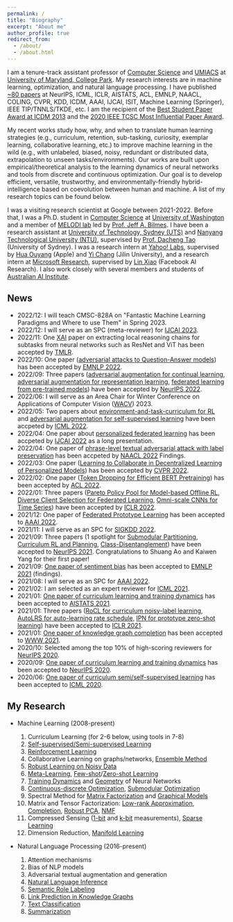 ```yaml
---
permalink: /
title: "Biography"
excerpt: "About me"
author_profile: true
redirect_from: 
  - /about/
  - /about.html
---
```

I am a tenure-track assistant professor of [Computer Science](https://www.cs.umd.edu/) and [UMIACS](https://www.umiacs.umd.edu/) at [University of Maryland, College Park](https://www.umd.edu/). My research interests are in machine learning, optimization, and natural language processing. I have published [~80 papers](https://scholar.google.com/citations?user=OKvgizMAAAAJ&hl=en) at NeurIPS, ICML, ICLR, AISTATS, ACL, EMNLP, NAACL, COLING, CVPR, KDD, ICDM, AAAI, IJCAI, ISIT, Machine Learning (Springer), IEEE TIP/TNNLS/TKDE, etc. I am the recipient of the [Best Student Paper Award at ICDM 2013](https://tianyizhou.files.wordpress.com/2010/08/dca-paper.pdf) and the [2020 IEEE TCSC Most Influential Paper Award](http://www.icml-2011.org/papers/41_icmlpaper.pdf).

My recent works study how, why, and when to translate human learning strategies (e.g., curriculum, retention, sub-tasking, curiosity, exemplar learning, collaborative learning, etc.) to improve machine learning in the wild (e.g., with unlabeled, biased, noisy, redundant or distributed data, extrapolation to unseen tasks/environments). Our works are built upon empirical/theoretical analysis to the learning dynamics of neural networks and tools from discrete and continuous optimization. Our goal is to develop efficient, versatile, trustworthy, and environmentally-friendly hybrid-intelligence based on coevolution between human and machine. A list of my research topics can be found below.

I was a visiting research scientist at Google between 2021-2022. Before that, I was a Ph.D. student in [Computer Science](https://www.cs.washington.edu/) at [University of Washington](https://www.washington.edu/) and a member of [MELODI lab](https://melodi.ece.uw.edu/) led by [Prof. Jeff A. Bilmes](https://people.ece.uw.edu/bilmes/p/pgs/index.html). I have been a research assistant at [University of Technology, Sydney (UTS)](https://www.uts.edu.au/) and [Nanyang Technological University (NTU)](https://www.ntu.edu.sg/Pages/home.aspx), supervised by [Prof. Dacheng Tao](https://www.sydney.edu.au/engineering/about/our-people/academic-staff/dacheng-tao.html) (University of Sydney). I was a research intern at [Yahoo! Labs](https://research.yahoo.com/), supervised by [Hua Ouyang](https://www.linkedin.com/in/hua-ouyang-5869b851) (Apple) and [Yi Chang](http://www.yichang-cs.com/) (Jilin University), and a research intern at [Microsoft Research](https://www.microsoft.com/en-us/research/), supervised by [Lin Xiao](https://linxiaolx.github.io/) (Facebook AI Research). I also work closely with several members and students of [Australian AI Institute](https://www.uts.edu.au/research-and-teaching/our-research/australian-artificial-intelligence-institute).
<!--  and [Tencent AI Lab](https  ://ai.tencent.com/ailab/en/index) My collaborators also include members from [Chengqi Zhang](https://profiles.uts.edu.au/Chengqi.Zhang) and [Guodong Long](https://profiles.uts.edu.au/Guodong.Long)'s groups in [Australian AI Institute](https://www.uts.edu.au/research-and-teaching/our-research/australian-artificial-intelligence-institute) at University of Technology, Sydney, and [Meng Fang](https://mengf1.github.io/) at Tencent AI Lab. -->

News
------
* 2022/12: I will teach CMSC-828A on "Fantastic Machine Learning Paradigms and Where to use Them" in Spring 2023.
* 2022/12: I will serve as an SPC (meta-reviewer) for [IJCAI 2023](https://ijcai-23.org/).
* 2022/11: One [XAI](https://en.wikipedia.org/wiki/Explainable_artificial_intelligence) paper on extracting local reasoning chains for subtasks from neural networks such as ResNet and ViT has been accepted by [TMLR](https://www.jmlr.org/tmlr/).
* 2022/10: One paper ([adversarial attacks to Question-Answer models](https://arxiv.org/pdf/2210.15221.pdf)) has been accepted by [EMNLP 2022](https://2022.emnlp.org/).
* 2022/09: Three papers ([adversarial augmentation for continual learning](https://openreview.net/pdf?id=XEoih0EwCwL), [adversarial augmentation for representation learning](https://arxiv.org/pdf/2211.00824.pdf), [federated learning from pre-trained models](https://arxiv.org/pdf/2209.10083.pdf)) have been accepted by [NeurIPS 2022](https://neurips.cc/).
* 2022/06: I will serve as an Area Chair for Winter Conference on Applications of Computer Vision ([WACV](https://wacv2023.thecvf.com/home)) 2023.
* 2022/05: Two papers about [environment-and-task-curriculum for RL](https://proceedings.mlr.press/v162/ao22a/ao22a.pdf) and [adversarial augmentation for self-supervised learning](https://proceedings.mlr.press/v162/yang22s/yang22s.pdf) have been accpeted by [ICML 2022](https://icml.cc/).
* 2022/04: One paper about [personalized federated learning](https://arxiv.org/pdf/2203.00829.pdf) has been accpeted by [IJCAI 2022](https://ijcai-22.org/) as a long presentation.
* 2022/04: One paper of [phrase-level textual adversarial attack with label preservation](https://arxiv.org/pdf/2205.10710.pdf) has been accpeted by [NAACL 2022](https://2022.naacl.org/) Findings.  
* 2022/03: One paper ([Learning to Collaborate in Decentralized Learning of Personalized Models](https://openaccess.thecvf.com/content/CVPR2022/papers/Li_Learning_To_Collaborate_in_Decentralized_Learning_of_Personalized_Models_CVPR_2022_paper.pdf)) has been accepted by [CVPR 2022](https://cvpr2022.thecvf.com/).
* 2022/02: One paper ([Token Dropping for Efficient BERT Pretraining](https://arxiv.org/pdf/2203.13240.pdf)) has been accepted by [ACL 2022](https://www.2022.aclweb.org/).
* 2022/01: Three papers ([Pareto Policy Pool for Model-based Offline RL](https://openreview.net/pdf?id=OqcZu8JIIzS), [Diverse Client Selection for Federated Learning](https://openreview.net/pdf?id=nwKXyFvaUm), [Omni-scale CNNs for Time Series](https://openreview.net/pdf?id=PDYs7Z2XFGv)) have been accepted by [ICLR 2022](https://iclr.cc/Conferences/2022).
* 2021/12: One paper of [Federated Prototype Learning](https://arxiv.org/pdf/2105.00243.pdf) has been accepted to [AAAI 2022](https://aaai.org/Conferences/AAAI-22/).
* 2021/11: I will serve as an SPC for [SIGKDD 2022](https://kdd.org/kdd2022/). 
* 2021/09: Three papers (1 spotlight for [Submodular Partitioning](https://papers.nips.cc/paper/2021/file/161882dd2d19c716819081aee2c08b98-Paper.pdf), [Curriculum RL and Planning](https://papers.nips.cc/paper/2021/file/56577889b3c1cd083b6d7b32d32f99d5-Paper.pdf), [Class-Disentanglement](https://proceedings.neurips.cc/paper/2021/file/8606f35ec6c77858dfb80a385d0d1151-Paper.pdf)) have been accepted to [NeurIPS 2021](https://nips.cc/). Congratulations to Shuang Ao and Kaiwen Yang for their first paper!
* 2021/09: [One paper of sentiment bias](https://arxiv.org/pdf/2109.02403.pdf) has been accepted to [EMNLP 2021](https://2021.emnlp.org/) (findings). 
* 2021/08: I will serve as an SPC for [AAAI 2022](https://aaai.org/Conferences/AAAI-22/).
* 2021/02: I am selected as an expert reviewer for [ICML 2021](https://icml.cc/Conferences/2021).
* 2021/01: [One paper of curriculum learning and training dynamics](https://drive.google.com/file/d/13_uEga3FVBZGSZTHbBEcMOouSYVcJ9VI/view?usp=sharing) has been accepted to [AISTATS 2021](https://aistats.org/aistats2021/).
* 2021/01: Three papers ([RoCL for curriculum noisy-label learning](https://openreview.net/pdf?id=lmTWnm3coJJ), [AutoLRS for auto-learning rate schedule](https://openreview.net/pdf?id=SlrqM9_lyju), [IPN for prototype zero-shot learning](https://openreview.net/pdf?id=-mWcQVLPSPy)) have been accepted to [ICLR 2021](https://iclr.cc/).
* 2021/01: [One paper of knowledge graph completion](https://arxiv.org/pdf/2004.14781.pdf) has been accepted to [WWW 2021](https://www2021.thewebconf.org/).
* 2020/10: Selected among the top 10% of high-scoring reviewers for [NeurIPS 2020](https://nips.cc/).
* 2020/09: [One paper of curriculum learning and training dynamics](https://proceedings.neurips.cc/paper/2020/file/62000dee5a05a6a71de3a6127a68778a-Paper.pdf) has been accepted to [NeurIPS 2020](https://nips.cc/).
* 2020/06: [One paper of curriculum semi/self-supervised learning](http://proceedings.mlr.press/v119/zhou20d/zhou20d.pdf) has been accepted to [ICML 2020](https://icml.cc/Conferences/2020).

My Research
------
* Machine Learning (2008-present)
  1. Curriculum Learning (for 2-6 below, using tools in 7-8)
  1. [Self-supervised/Semi-supervised Learning](http://proceedings.mlr.press/v119/zhou20d/zhou20d.pdf)
  1. [Reinforcement Learning](https://papers.nips.cc/paper/2019/file/83715fd4755b33f9c3958e1a9ee221e1-Paper.pdf) 
  1. Collaborative Learning on graphs/networks, [Ensemble Method](https://papers.nips.cc/paper/7831-diverse-ensemble-evolution-curriculum-data-model-marriage.pdf)
  1. [Robust Learning on Noisy Data](https://openreview.net/pdf?id=lmTWnm3coJJ)
  1. [Meta-Learning](https://papers.nips.cc/paper/2019/file/00ac8ed3b4327bdd4ebbebcb2ba10a00-Paper.pdf), [Few-shot](https://www.ijcai.org/Proceedings/2019/0418.pdf)/[Zero-shot Learning](https://openreview.net/pdf?id=-mWcQVLPSPy)
  1. [Training Dynamics](https://proceedings.neurips.cc/paper/2020/file/62000dee5a05a6a71de3a6127a68778a-Paper.pdf) and [Geometry](http://proceedings.mlr.press/v97/wang19q/wang19q.pdf) of Neural Networks
  1. [Continuous-discrete Optimization](https://openreview.net/pdf?id=BywyFQlAW), [Submodular Optimization](http://proceedings.mlr.press/v54/zhou17a/zhou17a.pdf)
  1. Spectral Method for [Matrix Factorization](https://tianyizhou.files.wordpress.com/2010/08/dca-paper.pdf) and [Graphical Models](https://arxiv.org/pdf/1406.5752.pdf)
  1. Matrix and Tensor Factorization: [Low-rank Approximation](https://tianyizhou.files.wordpress.com/2010/08/brpisit.pdf), [Completion](http://proceedings.mlr.press/v31/zhou13b.pdf), [Robust PCA](http://www.icml-2011.org/papers/41_icmlpaper.pdf), [NMF](https://tianyizhou.files.wordpress.com/2010/08/dca-paper.pdf)
  1. Compressed Sensing ([1-bit](https://tianyizhou.files.wordpress.com/2010/08/hcsisit5pages.pdf) and [k-bit](https://tianyizhou.files.wordpress.com/2010/08/kbithcs.pdf) measurements), [Sparse Learning](https://tianyizhou.files.wordpress.com/2010/08/ds.pdf)
  1. Dimension Reduction, [Manifold Learning](http://arxiv.org/PS_cache/arxiv/pdf/1007/1007.3564v3.pdf)
  <!-- 1. [Multi-label Learning](https://tianyizhou.files.wordpress.com/2011/12/cl.pdf) -->

* Natural Language Processing (2016-present)
  1. Attention mechanisms
  1. Bias of NLP models
  1. Adversarial textual augmentation and generation
  1. [Natural Language Inference](https://arxiv.org/pdf/1709.04696.pdf)
  1. [Semantic Role Labeling](https://www.aclweb.org/anthology/N19-1127.pdf)
  1. [Link Prediction in Knowledge Graphs](https://arxiv.org/pdf/2004.14781.pdf)
  1. [Text Classification](https://openreview.net/pdf?id=H1cWzoxA-)
  1. [Summarization](https://arxiv.org/pdf/2002.07338.pdf)

<br />
<script type="text/javascript" id="clstr_globe" src="//clustrmaps.com/globe.js?d=yS55EhS2ol9nZNevQxAHb2-_nUUI3Opt9QjGnAYIFrg" size="1"></script>
<br />

<!-- Getting started
======
1. Register a GitHub account if you don't have one and confirm your e-mail (required!)
1. Fork [this repository](https://github.com/academicpages/academicpages.github.io) by clicking the "fork" button in the top right. 
1. Go to the repository's settings (rightmost item in the tabs that start with "Code", should be below "Unwatch"). Rename the repository "[your GitHub username].github.io", which will also be your website's URL.
1. Set site-wide configuration and create content & metadata (see below -- also see [this set of diffs](http://archive.is/3TPas) showing what files were changed to set up [an example site](https://getorg-testacct.github.io) for a user with the username "getorg-testacct")
1. Upload any files (like PDFs, .zip files, etc.) to the files/ directory. They will appear at https://[your GitHub username].github.io/files/example.pdf.  
1. Check status by going to the repository settings, in the "GitHub pages" section

Site-wide configuration
------
The main configuration file for the site is in the base directory in [_config.yml](https://github.com/academicpages/academicpages.github.io/blob/master/_config.yml), which defines the content in the sidebars and other site-wide features. You will need to replace the default variables with ones about yourself and your site's github repository. The configuration file for the top menu is in [_data/navigation.yml](https://github.com/academicpages/academicpages.github.io/blob/master/_data/navigation.yml). For example, if you don't have a portfolio or blog posts, you can remove those items from that navigation.yml file to remove them from the header. 

Create content & metadata
------
For site content, there is one markdown file for each type of content, which are stored in directories like _publications, _talks, _posts, _teaching, or _pages. For example, each talk is a markdown file in the [_talks directory](https://github.com/academicpages/academicpages.github.io/tree/master/_talks). At the top of each markdown file is structured data in YAML about the talk, which the theme will parse to do lots of cool stuff. The same structured data about a talk is used to generate the list of talks on the [Talks page](https://academicpages.github.io/talks), each [individual page](https://academicpages.github.io/talks/2012-03-01-talk-1) for specific talks, the talks section for the [CV page](https://academicpages.github.io/cv), and the [map of places you've given a talk](https://academicpages.github.io/talkmap.html) (if you run this [python file](https://github.com/academicpages/academicpages.github.io/blob/master/talkmap.py) or [Jupyter notebook](https://github.com/academicpages/academicpages.github.io/blob/master/talkmap.ipynb), which creates the HTML for the map based on the contents of the _talks directory).

**Markdown generator**

I have also created [a set of Jupyter notebooks](https://github.com/academicpages/academicpages.github.io/tree/master/markdown_generator
) that converts a CSV containing structured data about talks or presentations into individual markdown files that will be properly formatted for the academicpages template. The sample CSVs in that directory are the ones I used to create my own personal website at stuartgeiger.com. My usual workflow is that I keep a spreadsheet of my publications and talks, then run the code in these notebooks to generate the markdown files, then commit and push them to the GitHub repository.

How to edit your site's GitHub repository
------
Many people use a git client to create files on their local computer and then push them to GitHub's servers. If you are not familiar with git, you can directly edit these configuration and markdown files directly in the github.com interface. Navigate to a file (like [this one](https://github.com/academicpages/academicpages.github.io/blob/master/_talks/2012-03-01-talk-1.md) and click the pencil icon in the top right of the content preview (to the right of the "Raw | Blame | History" buttons). You can delete a file by clicking the trashcan icon to the right of the pencil icon. You can also create new files or upload files by navigating to a directory and clicking the "Create new file" or "Upload files" buttons. 

Example: editing a markdown file for a talk
![Editing a markdown file for a talk](/images/editing-talk.png)

For more info
------
More info about configuring academicpages can be found in [the guide](https://academicpages.github.io/markdown/). The [guides for the Minimal Mistakes theme](https://mmistakes.github.io/minimal-mistakes/docs/configuration/) (which this theme was forked from) might also be helpful.
 -->